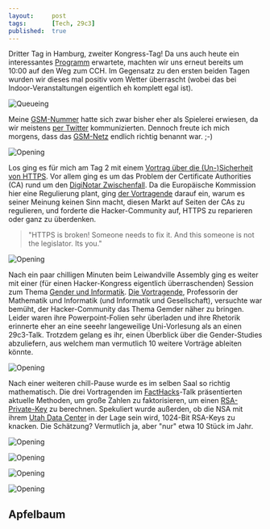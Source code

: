 ```yaml
---
layout: 	post
tags: 		[Tech, 29c3]
published: 	true
---
```


Dritter Tag in Hamburg, zweiter Kongress-Tag! Da uns auch heute ein interessantes [Programm](http://events.ccc.de/congress/2012/Fahrplan/day_2012-12-28.en.html) erwartete, machten wir uns erneut bereits um 10:00 auf den Weg zum CCH. Im Gegensatz zu den ersten beiden Tagen wurden wir dieses mal positiv vom Wetter überrascht (wobei das bei Indoor-Veranstaltungen eigentlich eh komplett egal ist).

![Queueing](http://2904.cc/blogimg/29c3/2_0_cch.jpg)

Meine [GSM-Nummer](https://www.eventphone.de/guru2/phonebook?event=29C3&s=9696) hatte sich zwar bisher eher als Spielerei erwiesen, da wir meistens [per Twitter](https://twitter.com/stefan2904) kommunizierten. Dennoch freute ich mich morgens, dass das [GSM-Netz](https://events.ccc.de/congress/2012/wiki/GSM) endlich richtig benannt war. ;-)

![Opening](http://2904.cc/blogimg/29c3/2_1_gsm.png)

Los ging es für mich am Tag 2 mit einem [Vortrag über die (Un-)Sicherheit von HTTPS](http://events.ccc.de/congress/2012/Fahrplan/events/5319.en.html). Vor allem ging es um das Problem der Certificate Authorities (CA) rund um den [DigiNotar Zwischenfall](http://en.wikipedia.org/wiki/DigiNotar). Da die Europäische Kommission hier eine Regulierung plant, ging [der Vortragende](http://www.ivir.nl/staff/arnbak.html) darauf ein, warum es seiner Meinung keinen Sinn macht, diesen Markt auf Seiten der CAs zu regulieren, und forderte die Hacker-Community auf, HTTPS zu reparieren oder ganz zu überdenken.

> "HTTPS is broken! Someone needs to fix it. And this someone is not the legislator. Its you."

![Opening](http://2904.cc/blogimg/29c3/2_2_cert.jpg)

Nach ein paar chilligen Minuten beim Leiwandville Assembly ging es weiter mit einer (für einen Hacker-Kongress eigentlich überraschenden) Session zum Thema [Gender und Informatik](http://events.ccc.de/congress/2012/Fahrplan/events/5396.en.html). [Die Vortragende](http://de.wikipedia.org/wiki/Britta_Schinzel), Professorin der Mathematik und Informatik (und Informatik und Gesellschaft), versuchte war bemüht, der Hacker-Community das Thema Gemder näher zu bringen. Leider waren ihre Powerpoint-Folien sehr überladen und ihre Rhetorik erinnerte eher an eine seeehr langeweilige Uni-Vorlesung als an einen 29c3-Talk. Trotzdem gelang es ihr, einen Überblick über die Gender-Studies abzuliefern, aus welchem man vermutlich 10 weitere Vorträge ableiten könnte. 

![Opening](http://2904.cc/blogimg/29c3/2_3_gender.jpg)

Nach einer weiteren chill-Pause wurde es im selben Saal so richtig mathematisch. Die drei Vortragenden im [FactHacks](http://events.ccc.de/congress/2012/Fahrplan/events/5275.en.html)-Talk präsentierten aktuelle Methoden, um große Zahlen zu faktorisieren, um einen [RSA-Private-Key](http://de.wikipedia.org/wiki/RSA-Kryptosystem) zu berechnen. Spekuliert wurde außerden, ob die NSA mit ihrem [Utah Data Center](http://en.wikipedia.org/wiki/Utah_Data_Center) in der Lage sein wird, 1024-Bit RSA-Keys zu knacken. Die Schätzung? Vermutlich ja, aber "nur" etwa 10 Stück im Jahr.

![Opening](http://2904.cc/blogimg/29c3/2_4_rsa.jpg)

![Opening](http://2904.cc/blogimg/29c3/2_5_risk.jpg)

![Opening](http://2904.cc/blogimg/29c3/2_6_jeopardy.jpg)

![Opening](http://2904.cc/blogimg/29c3/2_7_werwolf.jpg)

## Apfelbaum
